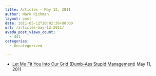 ```yaml
---
title: Articles – May 12, 2011
author: Mark Richman
layout: post
date: 2011-05-12T20:02:36+00:00
url: /articles-may-12-2011/
avada_post_views_count:
  - 441
categories:
  - Uncategorized

---
```

  * [Let Me Fit You Into Our Grid (Dumb-Ass Stupid Management)][1]
May 11, 2011 </ul>

 [1]: http://feedproxy.google.com/~r/contrarianconsulting/alansblog/~3/XQ0pPlI51ZY/